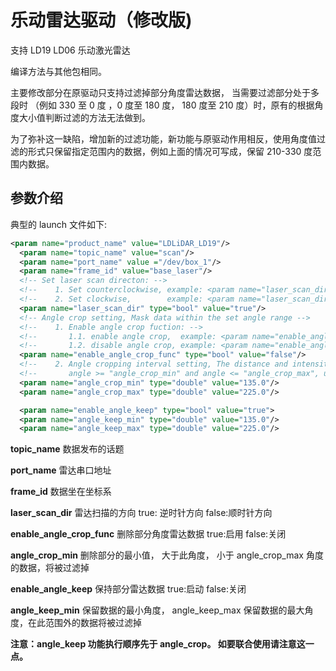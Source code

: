 # 乐动雷达驱动（修改版)

支持 LD19 LD06 乐动激光雷达

编译方法与其他包相同。

主要修改部分在原驱动只支持过滤掉部分角度雷达数据， 当需要过滤部分处于多段时 （例如 330 至 0 度 ，0 度至 180 度， 180 度至 210 度）时，原有的根据角度大小值判断过滤的方法无法做到。 

为了弥补这一缺陷，增加新的过滤功能，新功能与原驱动作用相反，使用角度值过滤的形式只保留指定范围内的数据，例如上面的情况可写成，保留  210-330 度范围内数据。



## 参数介绍



典型的 launch 文件如下:

```xml
<param name="product_name" value="LDLiDAR_LD19"/>
  <param name="topic_name" value="scan"/>
  <param name="port_name" value ="/dev/box_1"/>
  <param name="frame_id" value="base_laser"/>
  <!-- Set laser scan directon: -->
  <!--    1. Set counterclockwise, example: <param name="laser_scan_dir" type="bool" value="true"/> -->
  <!--    2. Set clockwise,        example: <param name="laser_scan_dir" type="bool" value="false"/> -->
  <param name="laser_scan_dir" type="bool" value="true"/>
  <!-- Angle crop setting, Mask data within the set angle range -->
  <!--    1. Enable angle crop fuction: -->
  <!--       1.1. enable angle crop,  example: <param name="enable_angle_crop_func" type="bool" value="true"/> -->
  <!--       1.2. disable angle crop, example: <param name="enable_angle_crop_func" type="bool" value="false"/> -->
  <param name="enable_angle_crop_func" type="bool" value="false"/>
  <!--    2. Angle cropping interval setting, The distance and intensity data within the set angle range will be set to 0 --> 
  <!--       angle >= "angle_crop_min" and angle <= "angle_crop_max", unit is degress -->
  <param name="angle_crop_min" type="double" value="135.0"/>
  <param name="angle_crop_max" type="double" value="225.0"/>

  <param name="enable_angle_keep" type="bool" value="true">
  <param name="angle_keep_min" type="double" value="135.0"/>
  <param name="angle_keep_max" type="double" value="225.0"/>
```

**topic_name** 数据发布的话题 

**port_name** 雷达串口地址 

**frame_id** 数据坐在坐标系

**laser_scan_dir** 雷达扫描的方向 true: 逆时针方向  false:顺时针方向

**enable_angle_crop_func** 删除部分角度雷达数据 true:启用 false:关闭

**angle_crop_min** 删除部分的最小值， 大于此角度， 小于 angle_crop_max 角度的数据，将被过滤掉

**enable_angle_keep** 保持部分雷达数据 true:启动 false:关闭

**angle_keep_min** 保留数据的最小角度， angle_keep_max 保留数据的最大角度，在此范围外的数据将被过滤掉

**注意：angle_keep 功能执行顺序先于 angle_crop。 如要联合使用请注意这一点。** 

